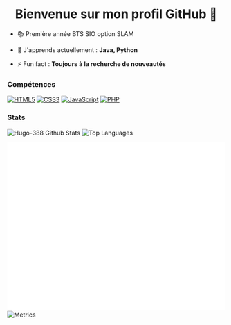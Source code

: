 <body>
<h1 align="center">Bienvenue sur mon profil GitHub 👋</h1>


- 📚 Première année BTS SIO option SLAM


- 🌱 J'apprends actuellement : **Java, Python**
- ⚡ Fun fact : **Toujours à la recherche de nouveautés**


### Compétences

<a href="https://developer.mozilla.org/fr/docs/Glossary/HTML5" target="_blank"><img src="https://cdn-icons-png.flaticon.com/512/732/732212.png" alt="HTML5" width="50" height="50"></a>
<a href="https://developer.mozilla.org/fr/docs/Web/CSS" target="_blank"><img src="https://raw.githubusercontent.com/danielcranney/readme-generator/main/public/icons/skills/css3-colored.svg" alt="CSS3" width="50" height="50"></a>
<a href="https://developer.mozilla.org/fr/docs/Web/JavaScript" target="_blank"><img src="https://upload.wikimedia.org/wikipedia/commons/thumb/9/99/Unofficial_JavaScript_logo_2.svg/1200px-Unofficial_JavaScript_logo_2.svg.png" alt="JavaScript" width="50" height="50"></a>
<a href="https://www.php.net/" target="_blank"><img src="https://cdn-icons-png.flaticon.com/512/5968/5968332.png" alt="PHP" width="50" height="50"></a>

### Stats

<img src="https://github-readme-stats.vercel.app/api?username=Hugo-388&show_icons=true&theme=github_dark" alt="Hugo-388 Github Stats">


<img src="https://github-readme-stats.vercel.app/api/top-langs/?username=Hugo-388&langs_count=10&theme=github_dark&hide_border=true&locale=en&custom_title=Top%20%Langage" alt="Top Languages" >

![Metrics](/github-metrics.svg)
![Metrics](/github-metrics.plugin.isocalendar.svg)
